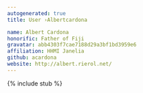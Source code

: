 ```yaml
---
autogenerated: true
title: User ›Albertcardona

name: Albert Cardona
honorific: Father of Fiji
gravatar: abb4303f7cae7188d29a3bf1bd3959e6
affiliation: HHMI Janelia
github: acardona
website: http://albert.rierol.net/
---
```


{% include stub %}
